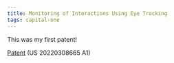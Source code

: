 ```yaml
---
title: Monitoring of Interactions Using Eye Tracking
tags: capital-one
---
```

This was my first patent!

[Patent](https://patents.google.com/patent/US11347309B1/en)
(US 20220308665 A1)